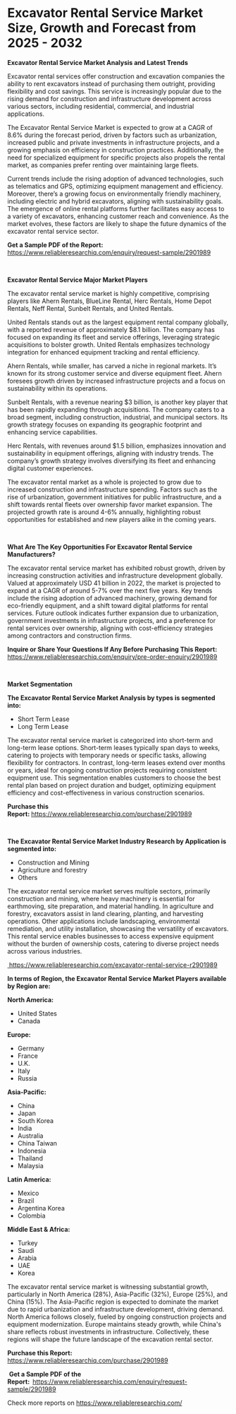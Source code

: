 <p><h1>Excavator Rental Service Market Size, Growth and Forecast from 2025 - 2032</h1></p><p><strong>Excavator Rental Service Market Analysis and Latest Trends</strong></p>
<p><p>Excavator rental services offer construction and excavation companies the ability to rent excavators instead of purchasing them outright, providing flexibility and cost savings. This service is increasingly popular due to the rising demand for construction and infrastructure development across various sectors, including residential, commercial, and industrial applications. </p><p>The Excavator Rental Service Market is expected to grow at a CAGR of 8.6% during the forecast period, driven by factors such as urbanization, increased public and private investments in infrastructure projects, and a growing emphasis on efficiency in construction practices. Additionally, the need for specialized equipment for specific projects also propels the rental market, as companies prefer renting over maintaining large fleets. </p><p>Current trends include the rising adoption of advanced technologies, such as telematics and GPS, optimizing equipment management and efficiency. Moreover, there’s a growing focus on environmentally friendly machinery, including electric and hybrid excavators, aligning with sustainability goals. The emergence of online rental platforms further facilitates easy access to a variety of excavators, enhancing customer reach and convenience. As the market evolves, these factors are likely to shape the future dynamics of the excavator rental service sector.</p></p>
<p><strong>Get a Sample PDF of the Report:&nbsp;</strong> <a href="https://www.reliableresearchiq.com/enquiry/request-sample/2901989?utm_campaign=2983&utm_medium=2&utm_source=Github&utm_content=ia&utm_term=11032025&utm_id=excavator-rental-service">https://www.reliableresearchiq.com/enquiry/request-sample/2901989</a></p>
<p>&nbsp;</p>
<p><strong>Excavator Rental Service Major Market Players</strong></p>
<p><p>The excavator rental service market is highly competitive, comprising players like Ahern Rentals, BlueLine Rental, Herc Rentals, Home Depot Rentals, Neff Rental, Sunbelt Rentals, and United Rentals. </p><p>United Rentals stands out as the largest equipment rental company globally, with a reported revenue of approximately $8.1 billion. The company has focused on expanding its fleet and service offerings, leveraging strategic acquisitions to bolster growth. United Rentals emphasizes technology integration for enhanced equipment tracking and rental efficiency.</p><p>Ahern Rentals, while smaller, has carved a niche in regional markets. It’s known for its strong customer service and diverse equipment fleet. Ahern foresees growth driven by increased infrastructure projects and a focus on sustainability within its operations.</p><p>Sunbelt Rentals, with a revenue nearing $3 billion, is another key player that has been rapidly expanding through acquisitions. The company caters to a broad segment, including construction, industrial, and municipal sectors. Its growth strategy focuses on expanding its geographic footprint and enhancing service capabilities.</p><p>Herc Rentals, with revenues around $1.5 billion, emphasizes innovation and sustainability in equipment offerings, aligning with industry trends. The company’s growth strategy involves diversifying its fleet and enhancing digital customer experiences.</p><p>The excavator rental market as a whole is projected to grow due to increased construction and infrastructure spending. Factors such as the rise of urbanization, government initiatives for public infrastructure, and a shift towards rental fleets over ownership favor market expansion. The projected growth rate is around 4-6% annually, highlighting robust opportunities for established and new players alike in the coming years.</p></p>
<p>&nbsp;</p>
<p><strong>What Are The Key Opportunities For Excavator Rental Service Manufacturers?</strong></p>
<p><p>The excavator rental service market has exhibited robust growth, driven by increasing construction activities and infrastructure development globally. Valued at approximately USD 41 billion in 2022, the market is projected to expand at a CAGR of around 5-7% over the next five years. Key trends include the rising adoption of advanced machinery, growing demand for eco-friendly equipment, and a shift toward digital platforms for rental services. Future outlook indicates further expansion due to urbanization, government investments in infrastructure projects, and a preference for rental services over ownership, aligning with cost-efficiency strategies among contractors and construction firms.</p></p>
<p><strong>Inquire or Share Your Questions If Any Before Purchasing This Report:</strong> <a href="https://www.reliableresearchiq.com/enquiry/pre-order-enquiry/2901989?utm_campaign=2983&utm_medium=2&utm_source=Github&utm_content=ia&utm_term=11032025&utm_id=excavator-rental-service">https://www.reliableresearchiq.com/enquiry/pre-order-enquiry/2901989</a></p>
<p>&nbsp;</p>
<p><strong>Market Segmentation</strong></p>
<p><strong>The Excavator Rental Service Market Analysis by types is segmented into:</strong></p>
<p><ul><li>Short Term Lease</li><li>Long Term Lease</li></ul></p>
<p><p>The excavator rental service market is categorized into short-term and long-term lease options. Short-term leases typically span days to weeks, catering to projects with temporary needs or specific tasks, allowing flexibility for contractors. In contrast, long-term leases extend over months or years, ideal for ongoing construction projects requiring consistent equipment use. This segmentation enables customers to choose the best rental plan based on project duration and budget, optimizing equipment efficiency and cost-effectiveness in various construction scenarios.</p></p>
<p><strong>Purchase this Report:&nbsp;</strong><a href="https://www.reliableresearchiq.com/purchase/2901989?utm_campaign=2983&utm_medium=2&utm_source=Github&utm_content=ia&utm_term=11032025&utm_id=excavator-rental-service">https://www.reliableresearchiq.com/purchase/2901989</a></p>
<p>&nbsp;</p>
<p><strong>The Excavator Rental Service Market Industry Research by Application is segmented into:</strong></p>
<p><ul><li>Construction and Mining</li><li>Agriculture and forestry</li><li>Others</li></ul></p>
<p><p>The excavator rental service market serves multiple sectors, primarily construction and mining, where heavy machinery is essential for earthmoving, site preparation, and material handling. In agriculture and forestry, excavators assist in land clearing, planting, and harvesting operations. Other applications include landscaping, environmental remediation, and utility installation, showcasing the versatility of excavators. This rental service enables businesses to access expensive equipment without the burden of ownership costs, catering to diverse project needs across various industries.</p></p>
<p><a href="https://www.reliableresearchiq.com/excavator-rental-service-r2901989?utm_campaign=2983&utm_medium=2&utm_source=Github&utm_content=ia&utm_term=11032025&utm_id=excavator-rental-service">&nbsp;https://www.reliableresearchiq.com/excavator-rental-service-r2901989</a></p>
<p><strong>In terms of Region, the Excavator Rental Service Market Players available by Region are:</strong></p>
<p>
    <p> <strong> North America: </strong>
        <ul>
            <li>United States</li>
            <li>Canada</li>
        </ul>
        </p> 
    <p> <strong> Europe: </strong>
        <ul>
            <li>Germany</li>
            <li>France</li>
            <li>U.K.</li>
            <li>Italy</li>
            <li>Russia</li>
        </ul>
        </p> 
    <p> <strong> Asia-Pacific: </strong>
        <ul>
            <li>China</li>
            <li>Japan</li>
            <li>South Korea</li>
            <li>India</li>
            <li>Australia</li>
            <li>China Taiwan</li>
            <li>Indonesia</li>
            <li>Thailand</li>
            <li>Malaysia</li>
        </ul>
        </p> 
    <p> <strong> Latin America: </strong>
        <ul>
            <li>Mexico</li>
            <li>Brazil</li>
            <li>Argentina Korea</li>
            <li>Colombia</li>
        </ul>
        </p> 
    <p> <strong> Middle East & Africa: </strong>
        <ul>
            <li>Turkey</li>
            <li>Saudi</li>
            <li>Arabia</li>
            <li>UAE</li>
            <li>Korea</li>
        </ul>
    </p>
    </p>
<p><p>The excavator rental service market is witnessing substantial growth, particularly in North America (28%), Asia-Pacific (32%), Europe (25%), and China (15%). The Asia-Pacific region is expected to dominate the market due to rapid urbanization and infrastructure development, driving demand. North America follows closely, fueled by ongoing construction projects and equipment modernization. Europe maintains steady growth, while China's share reflects robust investments in infrastructure. Collectively, these regions will shape the future landscape of the excavation rental sector.</p></p>
<p><strong>Purchase this Report: </strong><a href="https://www.reliableresearchiq.com/purchase/2901989?utm_campaign=2983&utm_medium=2&utm_source=Github&utm_content=ia&utm_term=11032025&utm_id=excavator-rental-service">https://www.reliableresearchiq.com/purchase/2901989</a></p>
<p>&nbsp;<strong>Get a Sample PDF of the Report:&nbsp;&nbsp;</strong><a href="https://www.reliableresearchiq.com/enquiry/request-sample/2901989?utm_campaign=2983&utm_medium=2&utm_source=Github&utm_content=ia&utm_term=11032025&utm_id=excavator-rental-service">https://www.reliableresearchiq.com/enquiry/request-sample/2901989</a></p>
<p><strong></strong></p>
<p>Check more reports on <a href="https://www.reliableresearchiq.com/?utm_campaign=2983&utm_medium=2&utm_source=Github&utm_content=ia&utm_term=11032025&utm_id=excavator-rental-service">https://www.reliableresearchiq.com/</a></p>